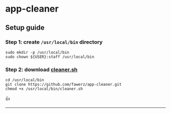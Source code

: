 # app-cleaner

## Setup guide

### Step 1: create `/usr/local/bin` directory

```shell
sudo mkdir -p /usr/local/bin
sudo chown ${USER}:staff /usr/local/bin
```

### Step 2: download [cleaner.sh](./cleaner.sh)

```shell
cd /usr/local/bin
git clone https://github.com/fawerz/app-cleaner.git
chmod +x /usr/local/bin/cleaner.sh
```

👍

---
